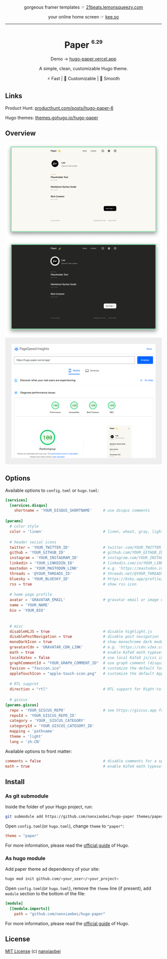 <div align="center">

gorgeous framer templates ☞ [21beats.lemonsqueezy.com](https://21beats.lemonsqueezy.com/)

your online home screen ☞ [kee.so](https://kee.so/)

</div>

---

<div align="center">
<h1>Paper <sup><sup><sub>6.29</sub></sup></sup></h1>

Demo → [hugo-paper.vercel.app](https://hugo-paper.vercel.app/)

A simple, clean, customizable Hugo theme.

⚡️ Fast | 👒 Customizable | 🫙 Smooth

</div>

## Links

Product Hunt: [producthunt.com/posts/hugo-paper-6](https://www.producthunt.com/posts/hugo-paper-6)

Hugo themes: [themes.gohugo.io/hugo-paper](https://themes.gohugo.io/hugo-paper/)

## Overview

![](./images/screenshot.png)
![](./images/screenshot_dark.png)
![](./images/pagespeed.png)

## Options

Available options to `config.toml` or `hugo.toml`:

```toml
[services]
  [services.disqus]
    shortname = 'YOUR_DISQUS_SHORTNAME'     # use disqus comments

[params]
  # color style
  color = 'linen'                           # linen, wheat, gray, light

  # header social icons
  twitter = 'YOUR_TWITTER_ID'               # twitter.com/YOUR_TWITTER_ID
  github = 'YOUR_GITHUB_ID'                 # github.com/YOUR_GITHUB_ID
  instagram = 'YOUR_INSTAGRAM_ID'           # instagram.com/YOUR_INSTAGRAM_ID
  linkedin = 'YOUR_LINKEDIN_ID'             # linkedin.com/in/YOUR_LINKEDIN_ID
  mastodon = 'YOUR_MASTODON_LINK'           # e.g. 'https://mastodon.instance/@xxx'
  threads = '@YOUR_THREADS_ID'              # threads.net/@YOUR_THREADS_ID
  bluesky = 'YOUR_BLUESKY_ID'               # https://bsky.app/profile/YOUR_BLUESKY_ID
  rss = true                                # show rss icon

  # home page profile
  avatar = 'GRAVATAR_EMAIL'                 # gravatar email or image url
  name = 'YOUR_NAME'
  bio = 'YOUR_BIO'


  # misc
  disableHLJS = true                        # disable highlight.js
  disablePostNavigation = true              # disable post navigation
  monoDarkIcon = true                       # show monochrome dark mode icon
  gravatarCdn = 'GRAVATAR_CDN_LINK'         # e.g. 'https://cdn.v2ex.com/gravatar/'
  math = true                               # enable KaTeX math typesetting globally
  localKatex = false                        # use local KaTeX js/css instead of CDN
  graphCommentId = "YOUR_GRAPH_COMMENT_ID"  # use graph comment (disqus alternative)
  favicon = "favicon.ico"                   # customize the default favicon
  appleTouchIcon = "apple-touch-icon.png"   # customize the default Apple touch icon

  # RTL supprot
  direction = "rtl"                         # RTL support for Right-to-left languages

  # giscus
[params.giscus]
  repo = 'YOUR_GISCUS_REPO'                 # see https://giscus.app for more details
  repoId = 'YOUR_GISCUS_REPO_ID'
  category = 'YOUR__GISCUS_CATEGORY'
  categoryId = 'YOUR_GISCUS_CATEGORY_ID'
  mapping = 'pathname'
  theme = 'light'
  lang = 'zh-CN'
```

Available options to front matter:

```toml
comments = false                            # disable comments for a specific page
math = true                                 # enable KaTeX math typesetting for a specific page
```

## Install

### As git submodule

Inside the folder of your Hugo project, run:

```bash
git submodule add https://github.com/nanxiaobei/hugo-paper themes/paper
```

Open `config.toml`(or `hugo.toml`), change `theme` to `"paper"`:

```toml
theme = "paper"
```

For more information, please read the [official guide](https://gohugo.io/getting-started/quick-start/#configure-the-site) of Hugo.

### As hugo module

Add paper theme ad dependency of your site:

```bash
hugo mod init github.com/<your_user>/<your_project>
```

Open `config.toml`(or `hugo.toml`), remove the `theme` line (if present), add `module` section to the bottom of the file:

```toml
[module]
  [[module.imports]]
    path = "github.com/nanxiaobei/hugo-paper"
```

For more information, please read the [official guide](https://gohugo.io/hugo-modules/use-modules/#use-a-module-for-a-theme) of Hugo.

## License

[MIT License](https://github.com/nanxiaobei/hugo-paper/blob/main/LICENSE) (c) [nanxiaobei](https://lee.so/)
